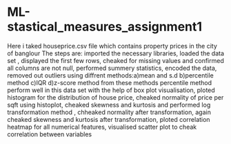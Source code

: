 # ML-stastical_measures_assignment1
Here i taked houseprice.csv file which contains property prices in the city of banglour 
The steps are:
imported the necessary libraries,
loaded the data set ,
displayed the first few rows,
cheaked for missing values and confirmed all columns are not null,
performed summery statistics,
encoded the data,
removed out outliers using diffrent methods:a)mean and s.d b)percentile method c)IQR d)z-score method from these methods percentile method perform well in this data set with the help of box plot visualisation,
ploted histogram for the distribution of house price,
cheaked normality of price per sqft using histoplot,
cheaked skewness and kurtosis and performed log transformation method ,
chheaked normality after transformation,
again cheaked skewness and kurtosis after transformation,
ploted correlation heatmap for all numerical features,
visualised scatter plot to cheak correlation between variables
